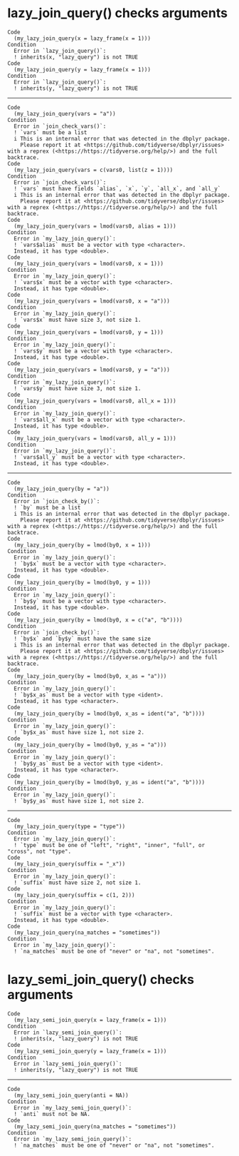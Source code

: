 # lazy_join_query() checks arguments

    Code
      (my_lazy_join_query(x = lazy_frame(x = 1)))
    Condition
      Error in `lazy_join_query()`:
      ! inherits(x, "lazy_query") is not TRUE
    Code
      (my_lazy_join_query(y = lazy_frame(x = 1)))
    Condition
      Error in `lazy_join_query()`:
      ! inherits(y, "lazy_query") is not TRUE

---

    Code
      (my_lazy_join_query(vars = "a"))
    Condition
      Error in `join_check_vars()`:
      ! `vars` must be a list
      i This is an internal error that was detected in the dbplyr package.
        Please report it at <https://github.com/tidyverse/dbplyr/issues> with a reprex (<https://https://tidyverse.org/help/>) and the full backtrace.
    Code
      (my_lazy_join_query(vars = c(vars0, list(z = 1))))
    Condition
      Error in `join_check_vars()`:
      ! `vars` must have fields `alias`, `x`, `y`, `all_x`, and `all_y`
      i This is an internal error that was detected in the dbplyr package.
        Please report it at <https://github.com/tidyverse/dbplyr/issues> with a reprex (<https://https://tidyverse.org/help/>) and the full backtrace.
    Code
      (my_lazy_join_query(vars = lmod(vars0, alias = 1)))
    Condition
      Error in `my_lazy_join_query()`:
      ! `vars$alias` must be a vector with type <character>.
      Instead, it has type <double>.
    Code
      (my_lazy_join_query(vars = lmod(vars0, x = 1)))
    Condition
      Error in `my_lazy_join_query()`:
      ! `vars$x` must be a vector with type <character>.
      Instead, it has type <double>.
    Code
      (my_lazy_join_query(vars = lmod(vars0, x = "a")))
    Condition
      Error in `my_lazy_join_query()`:
      ! `vars$x` must have size 3, not size 1.
    Code
      (my_lazy_join_query(vars = lmod(vars0, y = 1)))
    Condition
      Error in `my_lazy_join_query()`:
      ! `vars$y` must be a vector with type <character>.
      Instead, it has type <double>.
    Code
      (my_lazy_join_query(vars = lmod(vars0, y = "a")))
    Condition
      Error in `my_lazy_join_query()`:
      ! `vars$y` must have size 3, not size 1.
    Code
      (my_lazy_join_query(vars = lmod(vars0, all_x = 1)))
    Condition
      Error in `my_lazy_join_query()`:
      ! `vars$all_x` must be a vector with type <character>.
      Instead, it has type <double>.
    Code
      (my_lazy_join_query(vars = lmod(vars0, all_y = 1)))
    Condition
      Error in `my_lazy_join_query()`:
      ! `vars$all_y` must be a vector with type <character>.
      Instead, it has type <double>.

---

    Code
      (my_lazy_join_query(by = "a"))
    Condition
      Error in `join_check_by()`:
      ! `by` must be a list
      i This is an internal error that was detected in the dbplyr package.
        Please report it at <https://github.com/tidyverse/dbplyr/issues> with a reprex (<https://https://tidyverse.org/help/>) and the full backtrace.
    Code
      (my_lazy_join_query(by = lmod(by0, x = 1)))
    Condition
      Error in `my_lazy_join_query()`:
      ! `by$x` must be a vector with type <character>.
      Instead, it has type <double>.
    Code
      (my_lazy_join_query(by = lmod(by0, y = 1)))
    Condition
      Error in `my_lazy_join_query()`:
      ! `by$y` must be a vector with type <character>.
      Instead, it has type <double>.
    Code
      (my_lazy_join_query(by = lmod(by0, x = c("a", "b"))))
    Condition
      Error in `join_check_by()`:
      ! `by$x` and `by$y` must have the same size
      i This is an internal error that was detected in the dbplyr package.
        Please report it at <https://github.com/tidyverse/dbplyr/issues> with a reprex (<https://https://tidyverse.org/help/>) and the full backtrace.
    Code
      (my_lazy_join_query(by = lmod(by0, x_as = "a")))
    Condition
      Error in `my_lazy_join_query()`:
      ! `by$x_as` must be a vector with type <ident>.
      Instead, it has type <character>.
    Code
      (my_lazy_join_query(by = lmod(by0, x_as = ident("a", "b"))))
    Condition
      Error in `my_lazy_join_query()`:
      ! `by$x_as` must have size 1, not size 2.
    Code
      (my_lazy_join_query(by = lmod(by0, y_as = "a")))
    Condition
      Error in `my_lazy_join_query()`:
      ! `by$y_as` must be a vector with type <ident>.
      Instead, it has type <character>.
    Code
      (my_lazy_join_query(by = lmod(by0, y_as = ident("a", "b"))))
    Condition
      Error in `my_lazy_join_query()`:
      ! `by$y_as` must have size 1, not size 2.

---

    Code
      (my_lazy_join_query(type = "type"))
    Condition
      Error in `my_lazy_join_query()`:
      ! `type` must be one of "left", "right", "inner", "full", or "cross", not "type".
    Code
      (my_lazy_join_query(suffix = "_x"))
    Condition
      Error in `my_lazy_join_query()`:
      ! `suffix` must have size 2, not size 1.
    Code
      (my_lazy_join_query(suffix = c(1, 2)))
    Condition
      Error in `my_lazy_join_query()`:
      ! `suffix` must be a vector with type <character>.
      Instead, it has type <double>.
    Code
      (my_lazy_join_query(na_matches = "sometimes"))
    Condition
      Error in `my_lazy_join_query()`:
      ! `na_matches` must be one of "never" or "na", not "sometimes".

# lazy_semi_join_query() checks arguments

    Code
      (my_lazy_semi_join_query(x = lazy_frame(x = 1)))
    Condition
      Error in `lazy_semi_join_query()`:
      ! inherits(x, "lazy_query") is not TRUE
    Code
      (my_lazy_semi_join_query(y = lazy_frame(x = 1)))
    Condition
      Error in `lazy_semi_join_query()`:
      ! inherits(y, "lazy_query") is not TRUE

---

    Code
      (my_lazy_semi_join_query(anti = NA))
    Condition
      Error in `my_lazy_semi_join_query()`:
      ! `anti` must not be NA.
    Code
      (my_lazy_semi_join_query(na_matches = "sometimes"))
    Condition
      Error in `my_lazy_semi_join_query()`:
      ! `na_matches` must be one of "never" or "na", not "sometimes".


